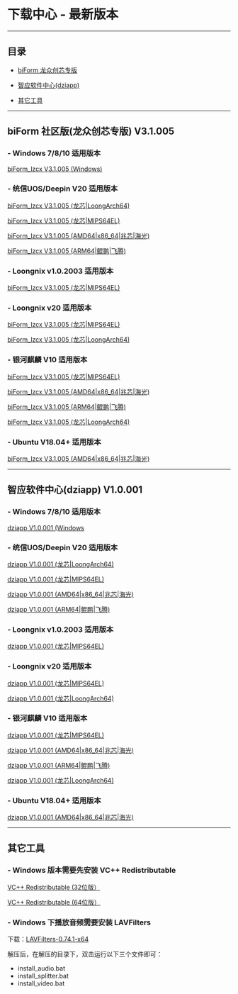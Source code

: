 # 下载中心 - 最新版本

---

<h2 id=category>目录</h2>

- [biForm 龙众创芯专版](#biform_lzcx)

- [智应软件中心(dziapp)](#dziapp)

- [其它工具](#tools)

---

<h2 id=biform_lzcx>biForm 社区版(龙众创芯专版) V3.1.005</h2>

### - Windows 7/8/10 适用版本

[biForm_lzcx V3.1.005 (Windows)](https://www.bilive.com/site_media/media/setup/biform/setup_biform_lzcx_v3.1.005.msi)

### - 统信UOS/Deepin V20 适用版本

[biForm_lzcx V3.1.005 (龙芯|LoongArch64)](https://www.bilive.com/site_media/media/setup/biform/com.bilive.biformlzcx_3.1.005-1_uos_loongarch64.deb)

[biForm_lzcx V3.1.005 (龙芯|MIPS64EL)](https://www.bilive.com/site_media/media/setup/biform/com.bilive.biformlzcx_3.1.005-1_uos_mips64el.deb)

[biForm_lzcx V3.1.005 (AMD64|x86_64|兆芯|海光)](https://www.bilive.com/site_media/media/setup/biform/com.bilive.biformlzcx_3.1.005-1_uos_amd64.deb)

[biForm_lzcx V3.1.005 (ARM64|鲲鹏|飞腾)](https://www.bilive.com/site_media/media/setup/biform/com.bilive.biformlzcx_3.1.005-1_uos_arm64.deb)

### - Loongnix v1.0.2003 适用版本

[biForm_lzcx V3.1.005 (龙芯|MIPS64EL)](https://www.bilive.com/site_media/media/setup/biform/com.bilive.biformlzcx-3.1.005-1.fc21.loongson.mips64el.rpm)

### - Loongnix v20 适用版本

[biForm_lzcx V3.1.005 (龙芯|MIPS64EL)](https://www.bilive.com/site_media/media/setup/biform/com.bilive.biformlzcx_3.1.005-1_loongnix21_mips64el.deb)

[biForm_lzcx V3.1.005 (龙芯|LoongArch64)](https://www.bilive.com/site_media/media/setup/biform/com.bilive.biformlzcx_3.1.005-1_loongnix_loongarch64.deb)

### - 银河麒麟 V10 适用版本

[biForm_lzcx V3.1.005 (龙芯|MIPS64EL)](https://www.bilive.com/site_media/media/setup/biform/com.bilive.biformlzcx_3.1.005-1_kylin_mips64el.deb)

[biForm_lzcx V3.1.005 (AMD64|x86_64|兆芯|海光)](https://www.bilive.com/site_media/media/setup/biform/com.bilive.biformlzcx_3.1.005-1_kylin_amd64.deb)

[biForm_lzcx V3.1.005 (ARM64|鲲鹏|飞腾)](https://www.bilive.com/site_media/media/setup/biform/com.bilive.biformlzcx_3.1.005-1_kylin_arm64.deb)

[biForm_lzcx V3.1.005 (龙芯|LoongArch64)](https://www.bilive.com/site_media/media/setup/biform/com.bilive.biformlzcx_3.1.005-1_kylin_loongarch64.deb)

### - Ubuntu V18.04+ 适用版本

[biForm_lzcx V3.1.005 (AMD64|x86_64|兆芯|海光)](https://www.bilive.com/site_media/media/setup/biform/com.bilive.biformlzcx_3.1.005-1_amd64.deb)

---

<h2 id=dziapp>智应软件中心(dziapp) V1.0.001</h2>

### - Windows 7/8/10 适用版本

[dziapp V1.0.001 (Windows](https://www.bilive.com/site_media/media/setup/dziapp/setup_dziapp_v1.0.001.msi)

### - 统信UOS/Deepin V20 适用版本

[dziapp V1.0.001 (龙芯|LoongArch64)](https://www.bilive.com/site_media/media/setup/dziapp/com.bilive.dziapp_1.0.001-1_uos_loongarch64.deb)

[dziapp V1.0.001 (龙芯|MIPS64EL)](https://www.bilive.com/site_media/media/setup/dziapp/com.bilive.dziapp_1.0.001-1_uos_mips64el.deb)

[dziapp V1.0.001 (AMD64|x86_64|兆芯|海光)](https://www.bilive.com/site_media/media/setup/dziapp/com.bilive.dziapp_1.0.001-1_uos_amd64.deb)

[dziapp V1.0.001 (ARM64|鲲鹏|飞腾)](https://www.bilive.com/site_media/media/setup/dziapp/com.bilive.dziapp_1.0.001-1_uos_arm64.deb)

### - Loongnix v1.0.2003 适用版本

[dziapp V1.0.001 (龙芯|MIPS64EL)](https://www.bilive.com/site_media/media/setup/dziapp/com.bilive.dziapp-1.0.001-1.fc21.loongson.mips64el.rpm)

### - Loongnix v20 适用版本

[dziapp V1.0.001 (龙芯|MIPS64EL)](https://www.bilive.com/site_media/media/setup/dziapp/com.bilive.dziapp_1.0.001-1_loongnix20_mips64el.deb)

[dziapp V1.0.001 (龙芯|LoongArch64)](https://www.bilive.com/site_media/media/setup/dziapp/com.bilive.dziapp_1.0.001-1_loongnix_loongarch64.deb)

### - 银河麒麟 V10 适用版本

[dziapp V1.0.001 (龙芯|MIPS64EL)](https://www.bilive.com/site_media/media/setup/dziapp/com.bilive.dziapp_1.0.001-1_kylin_mips64el.deb)

[dziapp V1.0.001 (AMD64|x86_64|兆芯|海光)](https://www.bilive.com/site_media/media/setup/dziapp/com.bilive.dziapp_1.0.001-1_kylin_amd64.deb)

[dziapp V1.0.001 (ARM64|鲲鹏|飞腾)](https://www.bilive.com/site_media/media/setup/dziapp/com.bilive.dziapp_1.0.001-1_kylin_arm64.deb)

[dziapp V1.0.001 (龙芯|LoongArch64)](https://www.bilive.com/site_media/media/setup/dziapp/com.bilive.dziapp_1.0.001-1_kylin_loongarch64.deb)

### - Ubuntu V18.04+ 适用版本

[dziapp V1.0.001 (AMD64|x86_64|兆芯|海光)](https://www.bilive.com/site_media/media/setup/dziapp/com.bilive.dziapp_1.0.001-1_amd64.deb)

---

<h2 id=tools>其它工具</h2>

### - Windows 版本需要先安装 VC++ Redistributable

[VC++ Redistributable (32位版）](https://www.bilive.com/site_media/media/setup/vc_redist.x86.exe)

[VC++ Redistributable (64位版）](https://www.bilive.com/site_media/media/setup/vc_redist.x64.exe)

### - Windows 下播放音频需要安装 LAVFilters

下载：[LAVFilters-0.74.1-x64](https://www.bilive.com/site_media/media/tools/LAVFilters-0.74.1-x64.zip)

解压后，在解压的目录下，双击运行以下三个文件即可：

- install_audio.bat
- install_splitter.bat
- install_video.bat


